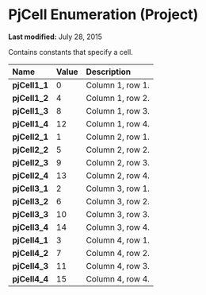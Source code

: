 
# PjCell Enumeration (Project)

 **Last modified:** July 28, 2015

Contains constants that specify a cell.


|**Name**|**Value**|**Description**|
|:-----|:-----|:-----|
| **pjCell1_1**|0|Column 1, row 1.|
| **pjCell1_2**|4|Column 1, row 2.|
| **pjCell1_3**|8|Column 1, row 3.|
| **pjCell1_4**|12|Column 1, row 4.|
| **pjCell2_1**|1|Column 2, row 1.|
| **pjCell2_2**|5|Column 2, row 2.|
| **pjCell2_3**|9|Column 2, row 3.|
| **pjCell2_4**|13|Column 2, row 4.|
| **pjCell3_1**|2|Column 3, row 1.|
| **pjCell3_2**|6|Column 3, row 2.|
| **pjCell3_3**|10|Column 3, row 3.|
| **pjCell3_4**|14|Column 3, row 4.|
| **pjCell4_1**|3|Column 4, row 1.|
| **pjCell4_2**|7|Column 4, row 2.|
| **pjCell4_3**|11|Column 4, row 3.|
| **pjCell4_4**|15|Column 4, row 4.|
